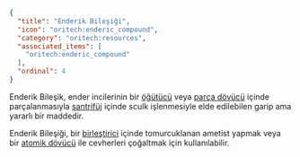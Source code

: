 ```json
{
  "title": "Enderik Bileşiği",
  "icon": "oritech:enderic_compound",
  "category": "oritech:resources",
  "associated_items": [
    "oritech:enderic_compound"
  ],
  "ordinal": 4
}
```

Enderik Bileşik, ender incilerinin bir [öğütücü](^oritech:processing/pulverizer) veya [parça dövücü](^oritech:processing/fragment_forge) içinde parçalanmasıyla [santrifüj](^oritech:processing/centrifuge) içinde sculk işlenmesiyle elde edilebilen garip ama yararlı bir maddedir.

Enderik Bileşiği, bir [birleştirici](^oritech:processing/assembler) içinde tomurcuklanan ametist yapmak veya bir [atomik dövücü](^oritech:processing/atomic_forge) ile cevherleri çoğaltmak için kullanılabilir.
